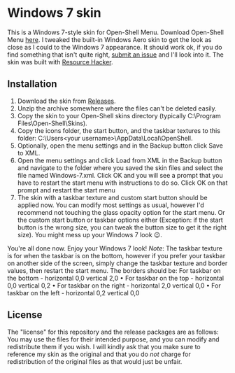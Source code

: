 # Windows 7 skin
This is a Windows 7-style skin for Open-Shell Menu. Download Open-Shell Menu [here](https://github.com/open-shell-menu/releases/latest/). I tweaked the built-in Windows Aero skin to get the look as close as I could to the Windows 7 appearance. It should work ok, if you do find something that isn't quite right, [submit an issue](https://github.com/NoTouchingthePC/Windows-7-skin/issues) and I'll look into it. The skin was built with [Resource Hacker](www.angusj.com/resourcehacker/).
## Installation
1. Download the skin from [Releases](https://github.com/NoTouchingthePC/Windows-7-skin/releases/latest/).
2. Unzip the archive somewhere where the files can't be deleted easily.
3. Copy the skin to your Open-Shell skins directory (typically C:\Program Files\Open-Shell\Skins).
4. Copy the icons folder, the start button, and the taskbar textures to this folder: C:\Users\<your username>\AppData\Local\OpenShell.
5. Optionally, open the menu settings and in the Backup button click Save to XML.
6. Open the menu settings and click Load from XML in the Backup button and navigate to the folder where you saved the skin files and select the file named Windows-7.xml. Click OK and you will see a prompt that you have to restart the start menu with instructions to do so. Click OK on that prompt and restart the start menu
7. The skin with a taskbar texture and custom start button should be applied now. You can modify most settings as usual, however I'd recommend not touching the glass opacity option for the start menu. Or the custom start button or taskbar options either (Exception: if the start button is the wrong size, you can tweak the button size to get it the right size). You might mess up your Windows 7 look 😉.

You're all done now. Enjoy your Windows 7 look!
*Note*: The taskbar texture is for when the taskbar is on the bottom, however if you prefer your taskbar on another side of the screen, simply change the taskbar texture and border values, then restart the start menu. The borders should be: For taskbar on the bottom - horizontal 0,0 vertical 2,0 • For taskbar on the top - horizontal 0,0 vertical 0,2 • For taskbar on the right - horizontal 2,0 vertical 0,0 • For taskbar on the left - horizontal 0,2 vertical 0,0
## License
The "license" for this repository and the release packages are as follows: You may use the files for their intended purpose, and you can modify and redistribute them if you wish. I will kindly ask that you make sure to reference my skin as the original and that you do *not* charge for redistribution of the original files as that would just be unfair.
